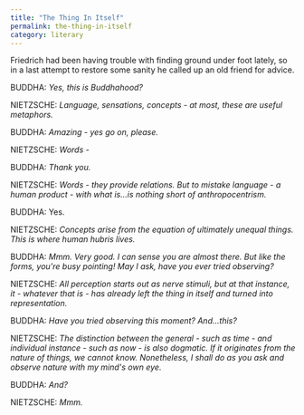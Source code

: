 ```yaml
---
title: "The Thing In Itself"
permalink: the-thing-in-itself
category: literary
---
```


Friedrich had been having trouble with finding ground under foot lately, so in a last attempt to restore some sanity he called up an old friend for advice.

BUDDHA: *Yes, this is Buddhahood?*

NIETZSCHE: *Language, sensations, concepts - at most, these are useful metaphors.*

BUDDHA: *Amazing - yes go on, please.*

NIETZSCHE: *Words -*

BUDDHA: *Thank you.*

NIETZSCHE: *Words - they provide relations. But to mistake language - a human product - with what is...is nothing short of anthropocentrism.*

BUDDHA: Yes.

NIETZSCHE: *Concepts arise from the equation of ultimately unequal things. This is where human hubris lives.*

BUDDHA: *Mmm. Very good. I can sense you are almost there. But like the forms, you're busy pointing! May I ask, have you ever tried observing?*

NIETZSCHE: *All perception starts out as nerve stimuli, but at that instance, it - whatever that is - has already left the
thing in itself and turned into representation.*

BUDDHA: *Have you tried observing this moment? And...this?*

NIETZSCHE: *The distinction between the general - such as time - and individual instance - such as now - is also dogmatic. If it originates from the nature of things, we cannot know. Nonetheless, I shall do as you ask and observe nature with my mind's own eye.*

BUDDHA: *And?*

NIETZSCHE: *Mmm.*
